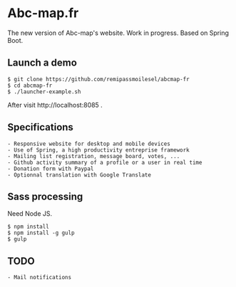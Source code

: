 # Abc-map.fr

The new version of Abc-map's website. Work in progress.
Based on Spring Boot.

## Launch a demo

	$ git clone https://github.com/remipassmoilesel/abcmap-fr
	$ cd abcmap-fr
	$ ./launcher-example.sh

After visit http://localhost:8085 .

## Specifications

	- Responsive website for desktop and mobile devices
	- Use of Spring, a high productivity entreprise framework
	- Mailing list registration, message board, votes, ...
	- Github activity summary of a profile or a user in real time
	- Donation form with Paypal
	- Optionnal translation with Google Translate

## Sass processing

Need Node JS.

	$ npm install
	$ npm install -g gulp
	$ gulp

## TODO

    - Mail notifications
